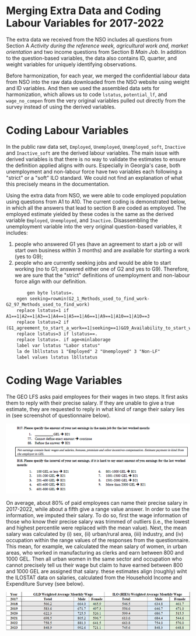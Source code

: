 # Merging Extra Data and Coding Labour Variables for 2017-2022

The extra data we received from the NSO includes all questions from Section A *Activity during the reference week, agricultural work and, market orientation* and two income questions from Section B *Main Job*. In addition to the question-based variables, the data also contains ID, quarter, and weight variables for uniquely identifying observations.  

Before harmonization, for each year, we merged the confidential labour data from NSO into the raw data downloaded from the NSO website using weight and ID variables. And then we used the assembled data sets for harmonization, which allows us to code `lstatus`, `potential_lf`, and `wage_no_compen` from the very original variables pulled out directly from the survey instead of using the derived variables. 
 
# Coding Labour Variables

In the public raw data set, `Employed`, `Unemployed`, `Unemployed_soft`, `Inactive` and `Inactive_soft` are the derived labour variables. The main issue with derived variables is that there is no way to validate the estimates to ensure the definition applied aligns with ours. Especially in Georgia's case, both unemployment and non-labour force have two variables each following a "strict" or a "soft" ILO standard. We could not find an explanation of what this precisely means in the documentation.

Using the extra data from NSO, we were able to code employed population using questions from A1 to A10. The current coding is demonstrated below, in which all the answers that lead to section B are coded as employed. The employed estimate yielded by these codes is the same as the derived variable `Employed`, `Unemployed`, and `Inactive`. Disassembling the unemployment variable into the very original question-based variables, it includes:
1) people who answered G1 yes (have an agreement to start a job or will start own business within 3 months) and are available for starting a work (yes to G9);
2) people who are currently seeking jobs and would be able to start working (no to G1; 
answered either one of G2 and yes to G9). Therefore, we are sure that the "strict" definitions of unemployment and non-labour force align with our definition.  

```
        gen byte lstatus=.
	egen seeking=rowmin(G2_1_Methods_used_to_find_work-G2_97_Methods_used_to_find_work)
	replace lstatus=1 if A1==1|A2==1|A3==1|A4==1|A5==1|A6==1|A9==1|A10==1|A10==3
	replace lstatus=2 if (G1_agreement_to_start_a_work==1|seeking==1)&G9_Availability_to_start_working==1
	replace lstatus=3 if lstatus==. 
	replace lstatus=. if age<minlaborage
	label var lstatus "Labor status"
	la de lbllstatus 1 "Employed" 2 "Unemployed" 3 "Non-LF"
	label values lstatus lbllstatus
```

# Coding Wage Variables

The GEO LFS asks paid employees for their wages in two steps. It first asks them to reply with their precise salary. If they are unable to give a true estimate, they are requested to reply in what kind of range their salary lies in (see screenshot of questionnaire below).

![wage_questionnaire](utilities/wage.png)

On average, about 80% of paid employees can name their precise salary in 2017-2022, while about a fifth give a range value answer. In order to use the information, we imputed their salary. To do so, first the wage information of those who know their precise salary was trimmed of outliers (i.e., the lowest and highest percentile were replaced with the mean value). Next, the mean salary was calculated by (i) sex, (ii) urban/rural area, (iii) industry, and (iv) occupation within the range values of the responses from the questionnaire. This mean, for example, we calculated the mean salary of women, in urban areas, who worked in manufacturing as clerks and earn between 800 and 1000 GEL. Then all urban women in the same sector and occupation who cannot precisely tell us their wage but claim to have earned between 800 and 1000 GEL are assigned that salary. these estimates align (roughly) wiht the ILOSTAT data on salaries, calculated from the Household Income and Expenditure Survey (see below).

![wage_estimates](utilities/wage_estimates.png)
